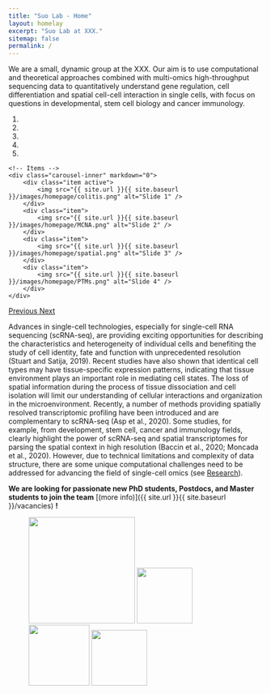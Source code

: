 ```yaml
---
title: "Suo Lab - Home"
layout: homelay
excerpt: "Suo Lab at XXX."
sitemap: false
permalink: /
---
```


We are a small, dynamic group at the XXX. Our aim is to use computational and theoretical approaches combined with multi-omics high-throughput sequencing data to quantitatively understand gene regulation, cell differentiation and spatial cell-cell interaction in single cells, with focus on questions in developmental, stem cell biology and cancer immunology. 
 

<div markdown="0" id="carousel" class="carousel slide" data-ride="carousel" data-interval="5000" data-pause="hover" >
    <!-- Menu -->
    <ol class="carousel-indicators">
        <li data-target="#carousel" data-slide-to="0" class="active"></li>
        <li data-target="#carousel" data-slide-to="1"></li>
        <li data-target="#carousel" data-slide-to="2"></li>
        <li data-target="#carousel" data-slide-to="3"></li>
        <li data-target="#carousel" data-slide-to="4"></li>
    </ol>

    <!-- Items -->
    <div class="carousel-inner" markdown="0">
        <div class="item active">
            <img src="{{ site.url }}{{ site.baseurl }}/images/homepage/colitis.png" alt="Slide 1" />
        </div>
        <div class="item">
            <img src="{{ site.url }}{{ site.baseurl }}/images/homepage/MCNA.png" alt="Slide 2" />
        </div>
        <div class="item">
            <img src="{{ site.url }}{{ site.baseurl }}/images/homepage/spatial.png" alt="Slide 3" />
        </div>
        <div class="item">
            <img src="{{ site.url }}{{ site.baseurl }}/images/homepage/PTMs.png" alt="Slide 4" />
        </div>
    </div> 
  <a class="left carousel-control" href="#carousel" role="button" data-slide="prev">
    <span class="glyphicon glyphicon-chevron-left" aria-hidden="true"></span>
    <span class="sr-only">Previous</span>
  </a>
  <a class="right carousel-control" href="#carousel" role="button" data-slide="next">
    <span class="glyphicon glyphicon-chevron-right" aria-hidden="true"></span>
    <span class="sr-only">Next</span>
  </a>
</div>




Advances in single-cell technologies, especially for single-cell RNA sequencing (scRNA-seq), are providing exciting opportunities for describing the characteristics and heterogeneity of individual cells and benefiting the study of cell identity, fate and function with unprecedented resolution (Stuart and Satija, 2019). Recent studies have also shown that identical cell types may have tissue-specific expression patterns, indicating that tissue environment plays an important role in mediating cell states. The loss of spatial information during the process of tissue dissociation and cell isolation will limit our understanding of cellular interactions and organization in the microenvironment. Recently, a number of methods providing spatially resolved transcriptomic profiling have been introduced and are complementary to scRNA-seq (Asp et al., 2020). Some studies, for example, from development, stem cell, cancer and immunology fields, clearly highlight the power of scRNA-seq and spatial transcriptomes for parsing the spatial context in high resolution (Baccin et al., 2020; Moncada et al., 2020). However, due to technical limitations and complexity of data structure, there are some unique computational challenges need to be addressed for advancing the field of single-cell omics (see [Research](research)).


 **We are  looking for passionate new PhD students, Postdocs, and Master students to join the team** [(more info)]({{ site.url }}{{ site.baseurl }}/vacancies) **!**
 

<figure class="fourth">
  <img src="{{ site.url }}{{ site.baseurl }}/images/logopic/Logo_Leiden.jpg" style="width: 210px">
  <img src="{{ site.url }}{{ site.baseurl }}/images/logopic/Logo_Nanofront.jpg" style="width: 110px">
  <img src="{{ site.url }}{{ site.baseurl }}/images/logopic/Logo_NWO.jpg" style="width: 120px">
  <img src="{{ site.url }}{{ site.baseurl }}/images/logopic/Logo_ERC.jpg" style="width: 110px">
</figure>






